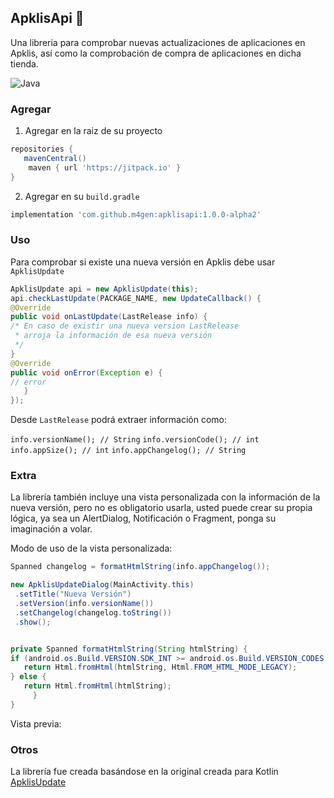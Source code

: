 ## ApklisApi 🦋
Una libreria para comprobar nuevas actualizaciones de aplicaciones en Apklis, así como la comprobación de compra de aplicaciones en dicha tienda.

![Java](https://img.shields.io/badge/Java-blue?style=for-the-badge)



### Agregar 
1. Agregar en la raiz de su proyecto

```groovy
repositories {
   mavenCentral()
    maven { url 'https://jitpack.io' }
}
```

2. Agregar en su `build.gradle`
```groovy
implementation 'com.github.m4gen:apklisapi:1.0.0-alpha2'
```

### Uso
Para comprobar si existe una nueva versión en Apklis debe usar `ApklisUpdate` 

```java
ApklisUpdate api = new ApklisUpdate(this);
api.checkLastUpdate(PACKAGE_NAME, new UpdateCallback() {
@Override
public void onLastUpdate(LastRelease info) {
/* En caso de existir una nueva version LastRelease
 * arroja la información de esa nueva versión
 */ 
}
@Override
public void onError(Exception e) {
// error 
   }
});
```

Desde `LastRelease` podrá extraer información como:

`info.versionName(); // String` 
`info.versionCode(); // int`
`info.appSize(); // int`
`info.appChangelog(); // String`

### Extra
La librería también incluye una vista personalizada con la información de la nueva versión, pero no es obligatorio usarla, usted puede crear su propia lógica, ya sea un AlertDialog, Notificación o Fragment, ponga su imaginación a volar.

Modo de uso de la vista personalizada:
```java
Spanned changelog = formatHtmlString(info.appChangelog());

new ApklisUpdateDialog(MainActivity.this)
 .setTitle("Nueva Versión")
 .setVersion(info.versionName())
 .setChangelog(changelog.toString())
 .show();


private Spanned formatHtmlString(String htmlString) {
if (android.os.Build.VERSION.SDK_INT >= android.os.Build.VERSION_CODES.N) {
   return Html.fromHtml(htmlString, Html.FROM_HTML_MODE_LEGACY);
} else {
   return Html.fromHtml(htmlString);
     }
}
```

Vista previa: 



### Otros 
La librería fue creada basándose en la original creada para Kotlin
[ApklisUpdate](https://github.com/Z17-CU/apklisupdate)
